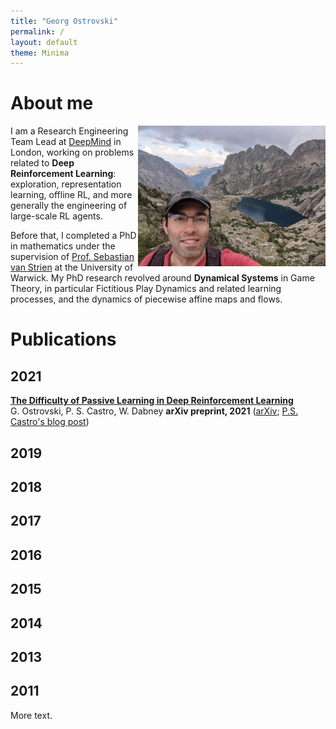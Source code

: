 ```yaml
---
title: "Georg Ostrovski"
permalink: /
layout: default
theme: Minima
---
```



# About me


<img src="data/pic2.jpg" alt="Me" width="300" height="225" align="right">

I am a Research Engineering Team Lead at [DeepMind](http://deepmind.com/) in London,
working on problems related to **Deep Reinforcement Learning**:
exploration, representation learning, offline RL, and more generally
the engineering of large-scale RL agents.

Before that, I completed a PhD in mathematics under the supervision of
[Prof. Sebastian van Strien](http://www2.imperial.ac.uk/~svanstri/) at the University of Warwick.
My PhD research revolved around **Dynamical Systems** in Game Theory, in particular
Fictitious Play Dynamics and related learning processes, and the dynamics of piecewise affine maps and flows.


# Publications

## 2021

**[The Difficulty of Passive Learning in Deep Reinforcement Learning](https://arxiv.org/pdf/2110.14020.pdf)** \
G. Ostrovski, P. S. Castro, W. Dabney
__arXiv preprint, 2021__
([arXiv](https://arxiv.org/abs/2110.14020); [P.S. Castro's blog post](https://psc-g.github.io/posts/research/rl/tandem/))



<!-- <li>
<b><a href="https://arxiv.org/pdf/2108.11811.pdf">
When should agents explore?
</a></b>
<br>M. Pislar, D. Szepesvari, G. Ostrovski, D. Borsa, T. Schaul.
<i>arXiv preprint, 2021</i>
(<a href=https://arxiv.org/abs/2108.11811>arXiv</a>)
</li>
<br>

<li>
<b><a href="https://arxiv.org/pdf/2105.05347.pdf">
Return-based Scaling: Yet Another Normalisation Trick for Deep RL
</a></b>
<br>T. Schaul, G. Ostrovski, Iurii Kemaev, D. Borsa.
<i>arXiv preprint, 2021</i>
(<a href=https://arxiv.org/abs/2105.05347>arXiv</a>)
</li>
<br>

<li>
<b><a href="https://arxiv.org/pdf/2102.13089.pdf">
On The Effect of Auxiliary Tasks on Representation Dynamics
</a></b>
<br>C. Lyle, M. Rowland, G. Ostrovski, W. Dabney.
<i>Proceedings of the 24<sup>th</sup> International Conference on Artificial Intelligence and Statistics (AISTATS) 2021, San Diego, California, USA, PMLR 130, 2021</i>
(<a href="http://proceedings.mlr.press/v130/lyle21a/lyle21a.pdf">conference paper</a>; <a href=https://arxiv.org/abs/2102.13089>arXiv</a>)
</li>
<br>

<li>
<b><a href="https://openreview.net/pdf?id=ONBPHFZ7zG4">
Temporally-Extended ε-Greedy Exploration
</a></b>
<br>W. Dabney, G. Ostrovski, A. Barreto.
<i>9<sup>th</sup> International Conference on Learning Representations (ICLR'21), 2021</i>
(<a href=https://openreview.net/forum?id=ONBPHFZ7zG4>conference paper</a>,
<a href=https://arxiv.org/abs/2006.01782>arXiv</a>)
</li>

</ul> -->

## 2019

## 2018

## 2017

## 2016

## 2015

## 2014

## 2013

## 2011

More text.
